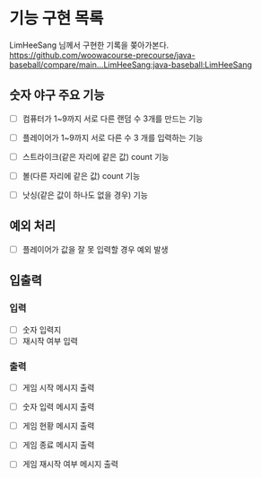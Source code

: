 # 기능 구현 목록
LimHeeSang 님께서 구현한 기록을 쫒아가본다.  
https://github.com/woowacourse-precourse/java-baseball/compare/main...LimHeeSang:java-baseball:LimHeeSang


## 숫자 야구 주요 기능
- [ ] 컴퓨터가 1~9까지 서로 다른 랜덤 수 3개를 만드는 기능
- [ ] 플레이어가 1~9까지 서로 다른 수 3 개를 입력하는 기능
- [ ] 스트라이크(같은 자리에 같은 값) count 기능
- [ ] 볼(다른 자리에 같은 값) count 기능
- [ ] 낫싱(같은 값이 하나도 없을 경우) 기능


## 예외 처리
- [ ] 플레이어가 값을 잘 못 입력할 경우 예외 발생


## 입출력
### 입력
- [ ] 숫자 입력지
- [ ] 재시작 여부 입력

### 출력
- [ ] 게임 시작 메시지 출력
- [ ] 숫자 입력 메시지 출력
- [ ] 게임 현황 메시지 출력
- [ ] 게임 종료 메시지 출력
- [ ] 게임 재시작 여부 메시지 출력

